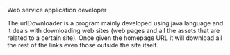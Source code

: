 Web service application developer

The urlDownloader is a program mainly developed using java language and it deals with downloading web sites (web pages and all the assets that are related to a certain site). Once given the homepage URL it will download all the rest of the links even those outside the site itself.

